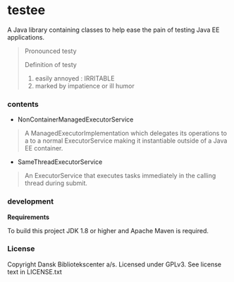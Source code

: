 testee
======

A Java library containing classes to help ease the pain of testing Java EE applications.

> Pronounced testy
>
> Definition of testy   
> 1) easily annoyed : IRRITABLE  
> 2) marked by impatience or ill humor

### contents

 * NonContainerManagedExecutorService
 
> A ManagedExecutorImplementation which delegates its operations to a
 to a normal ExecutorService making it instantiable outside of a
 Java EE container.

 * SameThreadExecutorService

> An ExecutorService that executes tasks immediately in the calling thread during submit.

### development

**Requirements**

To build this project JDK 1.8 or higher and Apache Maven is required.

### License

Copyright Dansk Bibliotekscenter a/s. Licensed under GPLv3.
See license text in LICENSE.txt
